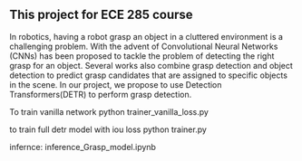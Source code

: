 ## This project for ECE 285 course

In robotics, having a robot grasp an object in a cluttered environment is a challenging problem. With the advent of Convolutional Neural Networks (CNNs) has been proposed to tackle the problem of detecting the right grasp for an object. Several works also combine grasp detection and object detection to predict grasp candidates that are assigned to specific objects in the scene. In our project, we propose to use Detection Transformers(DETR) to perform grasp detection.

To train vanilla network
python trainer_vanilla_loss.py

to train full detr model with iou loss
python trainer.py

infernce:
inference_Grasp_model.ipynb
